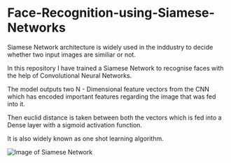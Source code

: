 # Face-Recognition-using-Siamese-Networks
Siamese Network architecture is widely used in the inddustry to decide whether two input images are similiar or not.

In this repository I have trained a Siamese Network to recognise faces with the help of Convolutional Neural Networks.

The model outputs two N - Dimensional feature vectors from the CNN which has encoded important features regarding the image that was fed into it.

Then euclid distance is taken between both the vectors which is fed into a Dense layer with a sigmoid activation function.

It is also widely known as one shot learning algorithm.

![Image of Siamese Network](https://www.pyimagesearch.com/wp-content/uploads/2020/11/keras_siamese_networks_sisters.png)
